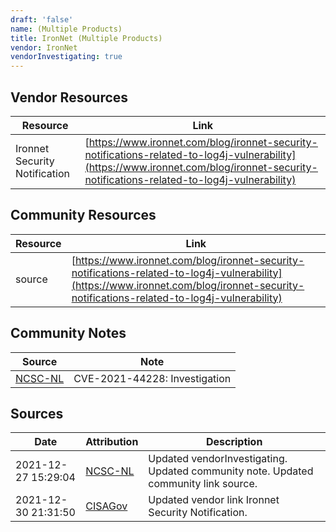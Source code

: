 ```yaml
---
draft: 'false'
name: (Multiple Products)
title: IronNet (Multiple Products)
vendor: IronNet
vendorInvestigating: true
---
```


## Vendor Resources
| Resource | Link |
| --- | --- |
| Ironnet Security Notification | [https://www.ironnet.com/blog/ironnet-security-notifications-related-to-log4j-vulnerability](https://www.ironnet.com/blog/ironnet-security-notifications-related-to-log4j-vulnerability) |

## Community Resources
| Resource | Link |
| --- | --- |
| source | [https://www.ironnet.com/blog/ironnet-security-notifications-related-to-log4j-vulnerability](https://www.ironnet.com/blog/ironnet-security-notifications-related-to-log4j-vulnerability) |

## Community Notes
| Source | Note |
| --- | --- |
| [NCSC-NL](https://github.com/NCSC-NL/log4shell/blob/main/software/README.md) | CVE-2021-44228: Investigation </ul> |

## Sources
| Date | Attribution | Description |
| --- | --- | --- |
| 2021-12-27 15:29:04 | [NCSC-NL](https://github.com/NCSC-NL/log4shell/blob/main/software/README.md) | Updated vendorInvestigating. Updated community note. Updated community link source.  |
| 2021-12-30 21:31:50 | [CISAGov](https://raw.githubusercontent.com/cisagov/log4j-affected-db/develop/README.md) | Updated vendor link Ironnet Security Notification.  |
